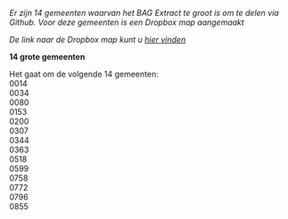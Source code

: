 *Er zijn 14 gemeenten waarvan het BAG Extract te groot is om te delen via Github. Voor deze gemeenten is een Dropbox map aangemaakt*  
  
*De link naar de Dropbox map kunt u [hier vinden](https://www.dropbox.com/sh/m8rg3duq5xglpyj/AADF5685pU6MULbfut1EvOMIa?dl=0)*

**14 grote gemeenten**  
 
Het gaat om de volgende 14 gemeenten:  
0014  
0034  
0080  
0153  
0200  
0307  
0344  
0363  
0518  
0599  
0758  
0772  
0796  
0855
